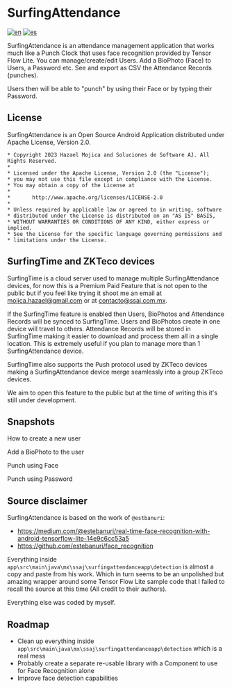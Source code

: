# SurfingAttendance

[![en](https://img.shields.io/badge/lang-en-red.svg)](https://github.com/hmojicag/SurfingAttendance/blob/main/README.md)
[![es](https://img.shields.io/badge/lang-es-yellow.svg)](https://github.com/hmojicag/SurfingAttendance/blob/main/README.es.md)

SurfingAttendance is an attendance management application that works much like a Punch Clock that uses face recognition provided by Tensor Flow Lite.
You can manage/create/edit Users.
Add a BioPhoto (Face) to Users, a Password etc.
See and export as CSV the Attendance Records (punches).

Users then will be able to "punch" by using their Face or by typing their Password.

## License

SurfingAttendance is an Open Source Android Application distributed under Apache License, Version 2.0.

```
* Copyright 2023 Hazael Mojica and Soluciones de Software AJ. All Rights Reserved.
*
* Licensed under the Apache License, Version 2.0 (the "License");
* you may not use this file except in compliance with the License.
* You may obtain a copy of the License at
*
*       http://www.apache.org/licenses/LICENSE-2.0
*
* Unless required by applicable law or agreed to in writing, software
* distributed under the License is distributed on an "AS IS" BASIS,
* WITHOUT WARRANTIES OR CONDITIONS OF ANY KIND, either express or implied.
* See the License for the specific language governing permissions and
* limitations under the License.
```

## SurfingTime and ZKTeco devices

SurfingTime is a cloud server used to manage multiple SurfingAttendance devices, for now this is a Premium Paid Feature
that is not open to the public but if you feel like trying it shoot me an email at mojica.hazael@gmail.com or at contacto@ssaj.com.mx.

If the SurfingTime feature is enabled then Users, BioPhotos and Attendance Records will be synced to SurfingTime.
Users and BioPhotos create in one device will travel to others.
Attendance Records will be stored in SurfingTime making it easier to download and process them all in a single location.
This is extremely useful if you plan to manage more than 1 SurfingAttendance device.

SurfingTime also supports the Push protocol used by ZKTeco devices making a SurfingAttendance device merge seamlessly into a group ZKTeco devices.

We aim to open this feature to the public but at the time of writing this it's still under development.

## Snapshots

How to create a new user


Add a BioPhoto to the user


Punch using Face


Punch using Password


## Source disclaimer

SurfingAttendance is based on the work of `@estbanuri`:
* https://medium.com/@estebanuri/real-time-face-recognition-with-android-tensorflow-lite-14e9c6cc53a5
* https://github.com/estebanuri/face_recognition

Everything inside `app\src\main\java\mx\ssaj\surfingattendanceapp\detection` is almost a copy and paste from his work.
Which in turn seems to be an unpolished but amazing wrapper around some Tensor Flow Lite sample code that I failed to recall the source at this time (All credit to their authors).

Everything else was coded by myself.

## Roadmap

* Clean up everything inside `app\src\main\java\mx\ssaj\surfingattendanceapp\detection` which is a real mess
* Probably create a separate re-usable library with a Component to use for Face Recognition alone
* Improve face detection capabilities